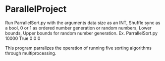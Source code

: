 # ParallelProject
Run ParrallelSort.py with the arguments data size as an INT, Shuffle sync as a bool, 0 or 1 as ordered number generation or random numbers, Lower bounds, Upper bounds for random number generation.
Ex. ParrallelSort.py 10000 True 0 0 0

This program parralizes the operation of running five sorting algorithms through multiprocessing.

